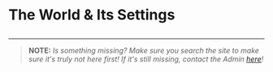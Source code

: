 # The World & Its Settings

## 
----

> **NOTE:** *Is something missing? Make sure you search the site to make sure it's truly not here first! If it's still missing, contact the Admin [here](chapter_2.html)!*